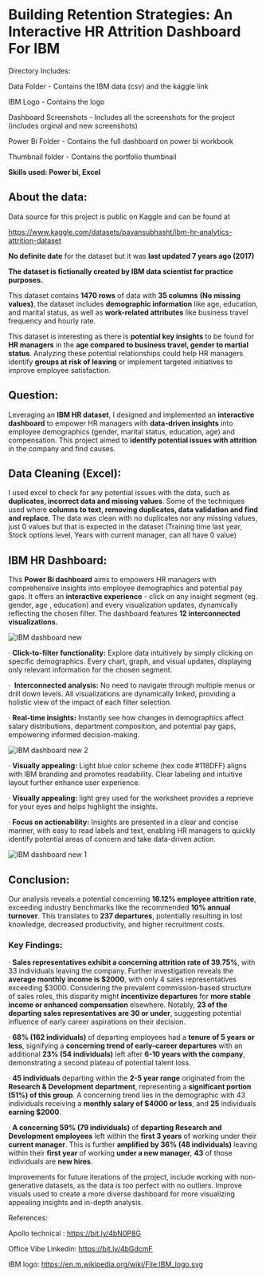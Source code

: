 # Building Retention Strategies: An Interactive HR Attrition Dashboard For IBM

Directory Includes:

Data Folder - Contains the IBM data (csv) and the kaggle link

IBM Logo - Contains the logo

Dashboard Screenshots - Includes all the screenshots for the project (includes orginal and new screenshots)

Power Bi Folder - Contains the full dashboard on power bi workbook

Thumbnail folder - Contains the portfolio thumbnail


**Skills used: Power bi, Excel**


## About the data:

Data source for this project is public on Kaggle and can be found at 

https://www.kaggle.com/datasets/pavansubhasht/ibm-hr-analytics-attrition-dataset

**No definite date** for the dataset but it was **last updated 7 years ago (2017)**

**The dataset is fictionally created by IBM data scientist for practice purposes.**

This dataset contains **1470 rows** of data with **35 columns** **(No missing values)**, the dataset includes **demographic information** like age, education, and marital status, as well as **work-related attributes** like business travel frequency and hourly rate.

This dataset is interesting as there is **potential key insights** to be found for **HR managers** in the **age compared to business travel, gender to martial status**. Analyzing these potential relationships could help HR managers identify **groups at risk of leaving** or implement targeted initiatives to improve employee satisfaction.


## Question:

Leveraging an **IBM HR dataset**, I designed and implemented an **interactive dashboard** to empower HR managers with **data-driven insights** into employee demographics (gender, marital status, education, age) and compensation. This project aimed to **identify potential issues with attrition** in the company and find causes.


## Data Cleaning (Excel):

I used excel to check for any potential issues with the data, such as **duplicates, incorrect data and missing values**. Some of the techniques used where **columns to text, removing duplicates, data validation and find and replace**. The data was clean with no duplicates nor any missing values, just 0 values but that is expected in the dataset (Training time last year, Stock options level, Years with current manager, can all have 0 value)

## IBM HR Dashboard:

This **Power Bi dashboard** aims to empowers HR managers with comprehensive insights into employee demographics and potential pay gaps. It offers an **interactive experience** - click on any insight segment (eg. gender, age , education) and every visualization updates, dynamically reflecting the chosen filter. The dashboard features **12 interconnected visualizations.**

![IBM dashboard new](https://github.com/LeFrenchy5/Data-Analyst-Projects/assets/123564919/4a8b8a08-8f0c-485e-999b-e261edc7a52e)

· **Click-to-filter functionality:** Explore data intuitively by simply clicking on specific demographics. Every chart, graph, and visual updates, displaying only relevant information for the chosen segment.

·  **Interconnected analysis:** No need to navigate through multiple menus or drill down levels. All visualizations are dynamically linked, providing a holistic view of the impact of each filter selection.

· **Real-time insights:** Instantly see how changes in demographics affect salary distributions, department composition, and potential pay gaps, empowering informed decision-making.

![IBM dashboard new 2](https://github.com/LeFrenchy5/Data-Analyst-Projects/assets/123564919/8cace7b0-56c2-4498-a32a-ef29d6e7864e)

· **Visually appealing:** Light blue color scheme (hex code #118DFF) aligns with IBM branding and promotes readability. Clear labeling and intuitive layout further enhance user experience.

· **Visually appealing:** light grey used for the worksheet provides a reprieve for your eyes and helps highlight the insights.

· **Focus on actionability:** Insights are presented in a clear and concise manner, with easy to read labels and text, enabling HR managers to quickly identify potential areas of concern and take data-driven action.

![IBM dashboard new 1](https://github.com/LeFrenchy5/Data-Analyst-Projects/assets/123564919/380503ee-e0a7-45bc-ace0-ff059fe55ab9)

## Conclusion:

Our analysis reveals a potential concerning **16.12% employee attrition rate**, exceeding industry benchmarks like the recommended **10% annual turnover**. This translates to **237 departures**, potentially resulting in lost knowledge, decreased productivity, and higher recruitment costs.

### Key Findings:

· **Sales representatives exhibit a concerning attrition rate of 39.75%**, with 33 individuals leaving the company. Further investigation reveals the **average monthly income is $2000**, with only 4 sales representatives exceeding $3000. Considering the prevalent commission-based structure of sales roles, this disparity might **incentivize departures** for **more stable income or enhanced compensation** elsewhere. Notably, **23 of the departing sales representatives are 30 or under**, suggesting potential influence of early career aspirations on their decision.

· **68% (162 individuals)** of departing employees had a **tenure of 5 years or less**, signifying a **concerning trend of early-career departures** with an additional **23% (54 individuals)** left after **6-10 years with the company**, demonstrating a second plateau of potential talent loss.

· **45 individuals** departing within the **2-5 year range** originated from the **Research & Development department**, representing a **significant portion (51%) of this group**. A concerning trend lies in the demographic with 43 individuals receiving a **monthly salary of $4000 or less**, and **25** individuals **earning $2000**.

· **A concerning 59% (79 individuals)** of **departing Research and Development employees** left within the **first 3 years** of working under their **current manager**. This is further **amplified by 36% (48 individuals)** leaving within their **first year** of working **under a new manager**, **43** of those individuals are **new hires**.


Improvements for future iterations of the project, include working with non-generative datasets, as the data is too perfect with no outliers. Improve visuals used to create a more diverse dashboard for more visualizing appealing insights and in-depth analysis.



References:

Apollo technical : https://bit.ly/4bN0P8G

Office Vibe Linkedin: https://bit.ly/4bGdcmF

IBM logo: https://en.m.wikipedia.org/wiki/File:IBM_logo.svg

